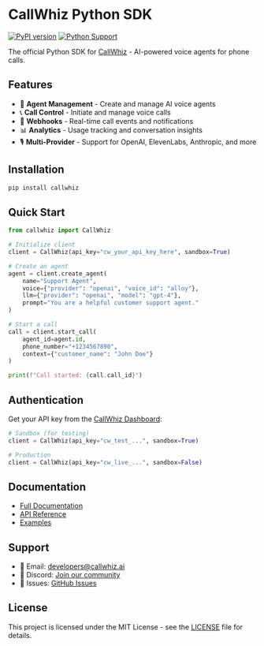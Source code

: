 # CallWhiz Python SDK

[![PyPI version](https://badge.fury.io/py/callwhiz.svg)](https://badge.fury.io/py/callwhiz)
[![Python Support](https://img.shields.io/pypi/pyversions/callwhiz.svg)](https://pypi.org/project/callwhiz/)

The official Python SDK for [CallWhiz](https://callwhiz.ai) - AI-powered voice agents for phone calls.

## Features

- 🤖 **Agent Management** - Create and manage AI voice agents
- 📞 **Call Control** - Initiate and manage voice calls  
- 🔗 **Webhooks** - Real-time call events and notifications
- 📊 **Analytics** - Usage tracking and conversation insights
- 🎙️ **Multi-Provider** - Support for OpenAI, ElevenLabs, Anthropic, and more

## Installation

```bash
pip install callwhiz
```

## Quick Start

```python
from callwhiz import CallWhiz

# Initialize client
client = CallWhiz(api_key="cw_your_api_key_here", sandbox=True)

# Create an agent
agent = client.create_agent(
    name="Support Agent",
    voice={"provider": "openai", "voice_id": "alloy"},
    llm={"provider": "openai", "model": "gpt-4"},
    prompt="You are a helpful customer support agent."
)

# Start a call
call = client.start_call(
    agent_id=agent.id,
    phone_number="+1234567890",
    context={"customer_name": "John Doe"}
)

print(f"Call started: {call.call_id}")
```

## Authentication

Get your API key from the [CallWhiz Dashboard](https://dashboard.callwhiz.ai):

```python
# Sandbox (for testing)
client = CallWhiz(api_key="cw_test_...", sandbox=True)

# Production  
client = CallWhiz(api_key="cw_live_...", sandbox=False)
```

## Documentation

- [Full Documentation](https://docs.callwhiz.ai)
- [API Reference](https://docs.callwhiz.ai/api)
- [Examples](https://github.com/zingaroai/callwhiz-python/tree/main/examples)

## Support

- 📧 Email: developers@callwhiz.ai
- 💬 Discord: [Join our community](https://discord.gg/callwhiz)
- 🐛 Issues: [GitHub Issues](https://github.com/zingaroai/callwhiz-python/issues)

## License

This project is licensed under the MIT License - see the [LICENSE](LICENSE) file for details.